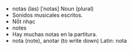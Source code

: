 - notas (las)	[ˈnotas]	Noun (plural)
- Sonidos musicales escritos.
- Nốt nhạc
- notes
- Hay muchas notas en la partitura.
- nota (note), anotar (to write down)	Latin: nota